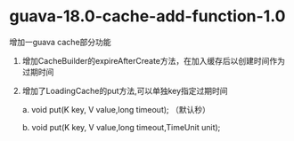 guava-18.0-cache-add-function-1.0
=================================
增加一guava cache部分功能

1. 增加CacheBuilder的expireAfterCreate方法，在加入缓存后以创建时间作为过期时间

2. 增加了LoadingCache的put方法,可以单独key指定过期时间

    a. void put(K key, V value,long timeout); （默认秒）
  
    b. void put(K key, V value,long timeout,TimeUnit unit);
    
